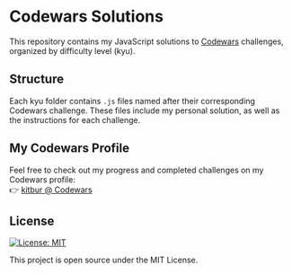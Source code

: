 # Codewars Solutions

This repository contains my JavaScript solutions to [Codewars](https://www.codewars.com/) challenges, organized by difficulty level (kyu).

## Structure

Each kyu folder contains `.js` files named after their corresponding Codewars challenge. These files include my personal solution, as well as the instructions for each challenge.

## My Codewars Profile

Feel free to check out my progress and completed challenges on my Codewars profile:  
👉 [kitbur @ Codewars](https://www.codewars.com/users/kitbur)

## License

[![License: MIT](https://img.shields.io/badge/License-MIT-yellow.svg)](https://opensource.org/licenses/MIT)

This project is open source under the MIT License.